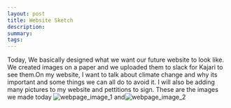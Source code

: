 ```yaml
---
layout: post
title: Website Sketch 
description: 
summary: 
tags:
---
```

Today, We basically designed what we want our future website to look like. We created images on a paper and we uploaded them to slack for Kajari to see them.On my website, I want to talk about climate change and why its important and some things we can all do to avoid it. I will also be adding many pictures to my website and pettitions to sign. These are the images we made today ![webpage_image_1](images/assets/webpage_image_1.jpg) and![webpage_image_2](images/assets/webpage_image_2.jpg) 